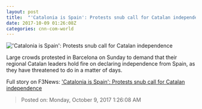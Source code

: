 ```yaml
---
layout: post
title:  "'Catalonia is Spain': Protests snub call for Catalan independence"
date: 2017-10-09 01:26:08Z
categories: cnn-com-world
---
```


!['Catalonia is Spain': Protests snub call for Catalan independence](http://i2.cdn.cnn.com/cnnnext/dam/assets/171008074950-01-spain-catalonia-independence-1008-super-tease.jpg)

Large crowds protested in Barcelona on Sunday to demand that their regional Catalan leaders hold fire on declaring independence from Spain, as they have threatened to do in a matter of days.


Full story on F3News: ['Catalonia is Spain': Protests snub call for Catalan independence](http://www.f3nws.com/n/pVsTUC)

> Posted on: Monday, October 9, 2017 1:26:08 AM
